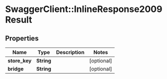 # SwaggerClient::InlineResponse2009Result

## Properties
Name | Type | Description | Notes
------------ | ------------- | ------------- | -------------
**store_key** | **String** |  | [optional] 
**bridge** | **String** |  | [optional] 


